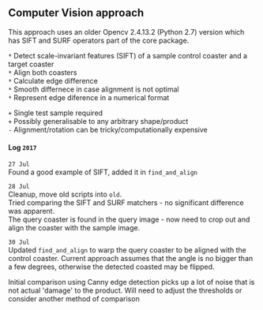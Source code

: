 ## Computer Vision approach

This approach uses an older Opencv 2.4.13.2 (Python 2.7) version which has SIFT and SURF operators part of the core package.

`*` Detect scale-invariant features (SIFT) of a sample control coaster and a target coaster  
`*` Align both coasters  
`*` Calculate edge difference  
`*` Smooth differnece in case alignment is not optimal  
`*` Represent edge diference in a numerical format  

`+` Single test sample required  
`+` Possibly generalisable to any arbitrary shape/product  
`-` Alignment/rotation can be tricky/computationally expensive  


#### Log `2017`
`27 Jul`  
Found a good example of SIFT, added it in `find_and_align`  

`28 Jul`  
Cleanup, move old scripts into `old`.  
Tried comparing the SIFT and SURF matchers - no significant difference was apparent.  
The query coaster is found in the query image - now need to crop out and align the coaster with the sample image.

`30 Jul`  
Updated `find_and_align` to warp the query coaster to be aligned with the control coaster. Current approach assumes that the angle is no bigger than a few degrees, otherwise the detected coasted may be flipped.

Initial comparison using Canny edge detection picks up a lot of noise that is not actual 'damage' to the product. Will need to adjust the thresholds or consider another method of comparison